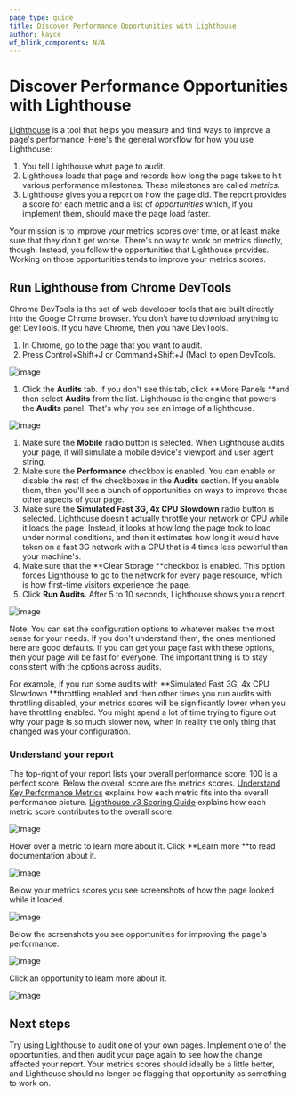 ```yaml
---
page_type: guide
title: Discover Performance Opportunities with Lighthouse
author: kayce
wf_blink_components: N/A
---
```


# Discover Performance Opportunities with Lighthouse

[Lighthouse](https://developers.google.com/web/tools/lighthouse/) is a tool that
helps you measure and find ways to improve a page's performance. Here's the
general workflow for how you use Lighthouse:

1. You tell Lighthouse what page to audit.
1. Lighthouse loads that page and records how long the page takes to hit
    various performance milestones. These milestones are called _metrics_.  
1. Lighthouse gives you a report on how the page did. The report provides a
    score for each metric and a list of _opportunities_ which, if you implement
    them, should make the page load faster.

Your mission is to improve your metrics scores over time, or at least make sure
that they don't get worse. There's no way to work on metrics directly, though.
Instead, you follow the opportunities that Lighthouse provides. Working on those
opportunities tends to improve your metrics scores.

## Run Lighthouse from Chrome DevTools

Chrome DevTools is the set of web developer tools that are built directly into
the Google Chrome browser. You don't have to download anything to get DevTools.
If you have Chrome, then you have DevTools.

1. In Chrome, go to the page that you want to audit.
1. Press Control+Shift+J or Command+Shift+J (Mac) to open DevTools.

![image](./discover-performance-opportunities-with-lighthouse-1.png)

1. Click the **Audits** tab. If you don't see this tab, click **More
    Panels  **and then select **Audits** from the list. Lighthouse is the
    engine that powers the **Audits** panel. That's why you see an image of a
    lighthouse.

![image](./discover-performance-opportunities-with-lighthouse-2.png)

1. Make sure the **Mobile** radio button is selected. When Lighthouse
    audits your page, it will simulate a mobile device's viewport and user
    agent string.
1. Make sure the **Performance** checkbox is enabled. You can enable or
    disable the rest of the checkboxes in the **Audits** section. If you enable
    them, then you'll see a bunch of opportunities on ways to improve those
    other aspects of your page.
1. Make sure the **Simulated Fast 3G, 4x CPU Slowdown** radio button is
    selected. Lighthouse doesn't actually throttle your network or CPU while it
    loads the page. Instead, it looks at how long the page took to load under
    normal conditions, and then it estimates how long it would have taken on a
    fast 3G network with a CPU that is 4 times less powerful than your machine's.
1. Make sure that the **Clear Storage **checkbox is enabled. This option
    forces Lighthouse to go to the network for every page resource, which is
    how first-time visitors experience the page.
1. Click **Run Audits**. After 5 to 10 seconds, Lighthouse shows you a report.

![image](./discover-performance-opportunities-with-lighthouse-3.png)

Note: You can set the configuration options to whatever makes the most sense for
your needs. If you don't understand them, the ones mentioned here are good
defaults. If you can get your page fast with these options, then your page will
be fast for everyone. The important thing is to stay consistent with the options
across audits. 

For example, if you run some audits with **Simulated Fast 3G, 4x CPU Slowdown
**throttling enabled and then other times you run audits with throttling
disabled, your metrics scores will be significantly lower when you have
throttling enabled. You might spend a lot of time trying to figure out why your
page is so much slower now, when in reality the only thing that changed was your
configuration.

### Understand your report

The top-right of your report lists your overall performance score. 100 is a
perfect score. Below the overall score are the metrics scores.
[Understand Key Performance Metrics](https://docs.google.com/document/d/168J_5OlTyiveCoDWCNPIGPqcQuCvhNrlnt6eDGFP_Ds/edit#heading=h.85tp1mxx7wjj)
explains how each metric fits into the overall performance picture.
[Lighthouse v3 Scoring Guide](https://developers.google.com/web/tools/lighthouse/v3/scoring)
explains how each metric score contributes to the overall score.

![image](./discover-performance-opportunities-with-lighthouse-4.png)

Hover over a metric to learn more about it. Click **Learn more **to read
documentation about it.

![image](./discover-performance-opportunities-with-lighthouse-5.png)

Below your metrics scores you see screenshots of how the page looked while it
loaded.

![image](./discover-performance-opportunities-with-lighthouse-6.png)

Below the screenshots you see opportunities for improving the page's
performance.

![image](./discover-performance-opportunities-with-lighthouse-7.png)

Click an opportunity to learn more about it.

![image](./discover-performance-opportunities-with-lighthouse-8.png)

## Next steps

Try using Lighthouse to audit one of your own pages. Implement one of the
opportunities, and then audit your page again to see how the change affected
your report. Your metrics scores should ideally be a little better, and
Lighthouse should no longer be flagging that opportunity as something to work
on.
